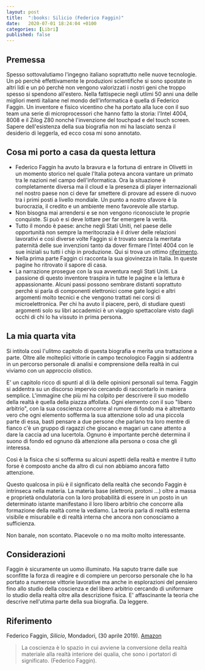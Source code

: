```yaml
---
layout: post
title:  ":books: Silicio (Federico Faggin)"
date:   2020-07-01 18:24:04 +0100
categories: [Libri]
published: false
---
```

## Premessa
Spesso sottovalutiamo l'ingegno italiano soprattutto nelle nuove tecnologie. Un pò perchè effettivamente le produzioni scientifiche si sono spostate in altri lidi e un pò perchè non vengono valorizzati i nostri geni che troppo spesso si spendono all'estero.
Nella fattispecie negli utlimi 50 anni una delle migliori menti italiane nel mondo dell'informatica è quella di Federico Faggin. Un inventore e fisico vicentino che ha portato alla luce con il suo team una serie di microprocessori che hanno fatto la storia: l'Intel 4004, 8008 e il Zilog Z80 nonchè l'invenzione del touchpad e del touch screen.
Sapere dell'esistenza della sua biografia non mi ha lasciato senza il desiderio di leggerla, ed ecco cosa mi sono annotato.

## Cosa mi porto a casa da questa lettura

* Federico Faggin ha avuto la bravura e la fortuna di entrare in Olivetti in un momento storico nel quale l'Italia poteva ancora vantare un primato tra le nazioni nel campo dell'informatica. Ora la situazione è completamente diversa ma il cloud e la presenza di player internazionali nel nostro paese non ci deve far smettere di provare ad essere di nuovo tra i primi posti a livello mondiale. Un punto a nostro sfavore è la burocrazia, il credito e un ambiente meno favorevole alle startup.
* Non bisogna mai arrendersi e se non vengono riconosciute le proprie conquiste. Si può e si deve lottare per far emergere la verità.
* Tutto il mondo è paese: anche negli Stati Uniti, nel paese delle opportunità non sempre la meritocrazia è il driver delle relazioni lavorativi e così diverse volte Faggin si è trovato senza la meritata paternità delle sue invenzioni tanto da dover firmare l'Intel 4004 con le sue iniziali su tutti i chip in produzione. Qui si trova un ottimo [riferimento](http://www.intel4004.com/sign.htm).
* Nella prima parte Faggin ci racconta la sua giovinezza in Italia. In queste pagine ho ritrovato il sapore di casa.
* La narrazione prosegue con la sua avventura negli Stati Uniti. La passione di questo inventore traspira in tutte le pagine e la lettura è appassionante. Alcuni passi possono sembrare distanti soprattuto perchè si parla di componenti elettronici come gate logici e altri argomenti molto tecnici e che vengono trattati nei corsi di microelettronica. Per chi ha avuto il piacere, però, di studiare questi argomenti solo su libri accademici è un viaggio spettacolare visto dagli occhi di chi lo ha vissuto in prima persona.

## La mia quarta vita

Si intitola così l'ulitmo capitolo di questa biografia e merita una trattazione a parte. Oltre alle molteplici vittorie in campo tecnologico Faggin si addentra in un percorso personale di analisi e comprensione della realtà in cui viviamo con un approccio olistico.

E' un capitolo ricco di spunti al di là delle opinioni personali sul tema. Faggin si addentra su un discorso impervio cercando di raccontarlo in maniera semplice. L'immagine che più mi ha colpito per descrivere il suo modello della realtà è quella della piazza affollata. Ogni elemento con il suo "libero arbitrio", con la sua coscienza concorre al rumore di fondo ma è altrettanto vero che ogni elemento sofferma la sua attenzione solo ad una piccola parte di essa, basti pensare a due persone che parlano tra loro mentre di fianco c'è un gruppo di ragazzi che giocano e magari un cane attento a dare la caccia ad una lucertola. Ognuno è importante perchè determina il suono di fondo ed ognuno dà attenzione alla persona o cosa che gli interessa.

Così è la fisica che si sofferma su alcuni aspetti della realtà e mentre il tutto forse è composto anche da altro di cui non abbiamo ancora fatto attenzione.

Questo qualcosa in più è il significato della realtà che secondo Faggin è intrinseca nella materia. La materia base (elettroni, protoni ...) oltre a massa e proprietà ondulatoria con la loro probabilità di essere in un posto in un determinato istante manifestano il loro libero arbitrio che concorre alla formazione della realtà come la vediamo. La teoria parla di realtà esterna visibile e misurabile e di realtà interna che ancora non conosciamo a sufficienza.

Non banale, non scontato. Piacevole o no ma molto molto interessante.

## Considerazioni

Faggin è sicuramente un uomo illuminato. Ha saputo trarre dalle sue sconfitte la forza di reagire e di compiere un percorso personale che lo ha portato a numerose vittorie lavorative ma anche in esplorazioni del pensiero fino allo studio della coscienza e del libero arbitrio cercando di uniformare lo studio della realtà oltre alla descrizione fisica.
E' affascinante la teoria che descrive nell'utima parte della sua biografia. Da leggere.

## Riferimento

Federico Faggin, _Silicio_, Mondadori, (30 aprile 2019). [Amazon](https://www.amazon.it/gp/product/B07Q3C95G6/ref=ppx_yo_dt_b_d_asin_title_o09?ie=UTF8&psc=1)

> La coscienza è lo spazio in cui avviene la conversione della realtà materiale alla realtà interiore dei qualia, che sono i portatori di significato. (Federico Faggin).
